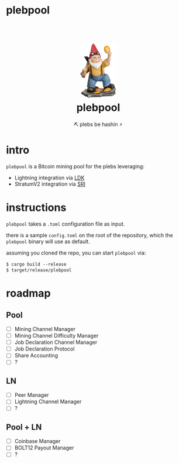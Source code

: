 # plebpool

<h1 align="center">
  <br>
  <img width="100" src="dwarf.png">
  <br>
plebpool
<br>
</h1>

<p align="center">
⛏️ plebs be hashin ⚡
</p>

# intro

`plebpool` is a Bitcoin mining pool for the plebs leveraging:
- Lightning integration via [LDK](https://lightningdevkit.org/)
- StratumV2 integration via [SRI](https://stratumprotocol.org/)

# instructions

`plebpool` takes a `.toml` configuration file as input.

there is a sample `config.toml` on the root of the repository, which the `plebpool` binary will use as default.

assuming you cloned the repo, you can start `plebpool` via:

```
$ cargo build --release
$ target/release/plebpool
```

# roadmap

## Pool
- [ ] Mining Channel Manager
- [ ] Mining Channel Difficulty Manager
- [ ] Job Declaration Channel Manager
- [ ] Job Declaration Protocol
- [ ] Share Accounting
- [ ] ?

## LN
- [ ] Peer Manager
- [ ] Lightning Channel Manager
- [ ] ?

## Pool + LN
- [ ] Coinbase Manager
- [ ] BOLT12 Payout Manager
- [ ] ?